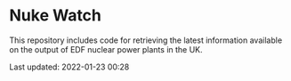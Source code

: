 # Nuke Watch

This repository includes code for retrieving the latest information available on the output of EDF nuclear power plants in the UK.

Last updated: 2022-01-23 00:28
